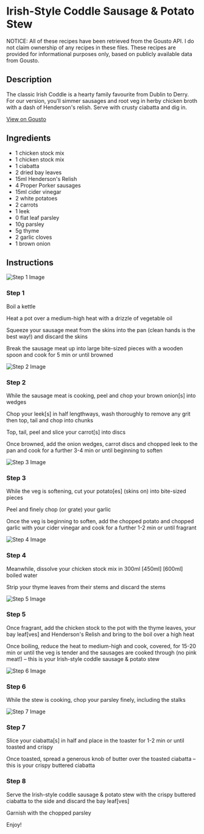 # Irish-Style Coddle Sausage & Potato Stew

NOTICE: All of these recipes have been retrieved from the Gousto API. I do not claim ownership of any recipes in these files. These recipes are provided for informational purposes only, based on publicly available data from Gousto.

## Description

The classic Irish Coddle is a hearty family favourite from Dublin to Derry. For our version, you’ll simmer sausages and root veg in herby chicken broth with a dash of Henderson's relish. Serve with crusty ciabatta and dig in.

[View on Gousto](https://www.gousto.co.uk/recipes/cookbook/irish-style-coddle-sausage-potato-stew)

## Ingredients

- 1 chicken stock mix
- 1 chicken stock mix
- 1 ciabatta
- 2 dried bay leaves
- 15ml Henderson's Relish
- 4 Proper Porker sausages
- 15ml cider vinegar
- 2 white potatoes
- 2 carrots
- 1 leek
- 0 flat leaf parsley
- 10g parsley
- 5g thyme
- 2 garlic cloves
- 1 brown onion

## Instructions

![Step 1 Image](https://production-media.gousto.co.uk/cms/recipe-step-image/Step-1-1674836864293-x200.jpg)

### Step 1

Boil a kettle

Heat a pot over a medium-high heat with a drizzle of vegetable oil

Squeeze your sausage meat from the skins into the pan (clean hands is the best way!) and discard the skins

Break the sausage meat up into large bite-sized pieces with a wooden spoon and cook for 5 min or until browned

![Step 2 Image](https://production-media.gousto.co.uk/cms/recipe-step-image/Step-2-1674836879443-x200.jpg)

### Step 2

While the sausage meat is cooking, peel and chop your brown onion[s] into wedges

Chop your leek[s] in half lengthways, wash thoroughly to remove any grit then top, tail and chop into chunks

Top, tail, peel and slice your carrot[s] into discs

Once browned, add the onion wedges, carrot discs and chopped leek to the pan and cook for a further 3-4 min or until beginning to soften

![Step 3 Image](https://production-media.gousto.co.uk/cms/recipe-step-image/Step-3-1674836883481-x200.jpg)

### Step 3

While the veg is softening, cut your potato[es] (skins on) into bite-sized pieces

Peel and finely chop (or grate) your garlic

Once the veg is beginning to soften, add the chopped potato and chopped garlic with your cider vinegar and cook for a further 1-2 min or until fragrant

![Step 4 Image](https://production-media.gousto.co.uk/cms/recipe-step-image/Step-4-1674836890316-x200.jpg)

### Step 4

Meanwhile, dissolve your chicken stock mix in 300ml <span class="text-purple">[450ml]</span> <span class="text-danger">[600ml]</span> boiled water

Strip your thyme leaves from their stems and discard the stems

![Step 5 Image](https://production-media.gousto.co.uk/cms/recipe-step-image/Step-5-1674836897948-x200.jpg)

### Step 5

Once fragrant, add the chicken stock to the pot with the thyme leaves, your bay leaf[ves] and Henderson's Relish and bring to the boil over a high heat

Once boiling, reduce the heat to medium-high and cook, covered, for 15-20 min or until the veg is tender and the sausages are cooked through (no pink meat!) – this is your Irish-style coddle sausage & potato stew

![Step 6 Image](https://production-media.gousto.co.uk/cms/recipe-step-image/Step-6-1674836909148-x200.jpg)

### Step 6

While the stew is cooking, chop your parsley finely, including the stalks

![Step 7 Image](https://production-media.gousto.co.uk/cms/recipe-step-image/Step-7-1674836921628-x200.jpg)

### Step 7

Slice your ciabatta[s] in half and place in the toaster for 1-2 min or until toasted and crispy

Once toasted, spread a generous knob of butter over the toasted ciabatta – this is your crispy buttered ciabatta

### Step 8

Serve the Irish-style coddle sausage & potato stew with the crispy buttered ciabatta to the side and discard the bay leaf[ves]

Garnish with the chopped parsley

Enjoy!

